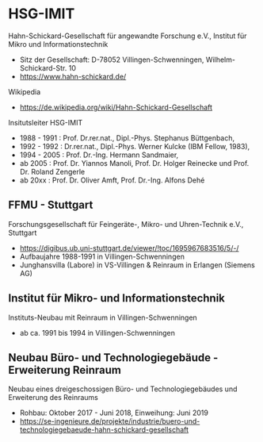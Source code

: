 # HSG-IMIT
Hahn-Schickard-Gesellschaft für angewandte Forschung e.V., Institut für Mikro und Informationstechnik
- Sitz der Gesellschaft: D-78052 Villingen-Schwenningen, Wilhelm-Schickard-Str. 10
- https://www.hahn-schickard.de/

Wikipedia
- https://de.wikipedia.org/wiki/Hahn-Schickard-Gesellschaft

Insitutsleiter HSG-IMIT
- 1988 - 1991 : Prof. Dr.rer.nat., Dipl.-Phys. Stephanus Büttgenbach,
- 1992 - 1992 : Dr.rer.nat., Dipl.-Phys. Werner Kulcke (IBM Fellow, 1983),
- 1994 - 2005 : Prof. Dr.-Ing. Hermann Sandmaier, 
- ab 2005 : Prof. Dr. Yiannos Manoli, Prof. Dr. Holger Reinecke und Prof. Dr. Roland Zengerle
- ab 20xx : Prof. Dr. Oliver Amft, Prof. Dr.-Ing. Alfons Dehé

## FFMU - Stuttgart
Forschungsgesellschaft für Feingeräte-, Mikro- und Uhren-Technik e.V., Stuttgart
- https://digibus.ub.uni-stuttgart.de/viewer/!toc/1695967683516/5/-/
- Aufbaujahre 1988-1991 in Villingen-Schwenningen
- Junghansvilla (Labore) in VS-Villingen & Reinraum in Erlangen (Siemens AG)
  
## Institut für Mikro- und Informationstechnik 
Instituts-Neubau mit Reinraum in Villingen-Schwenningen 
- ab ca. 1991 bis 1994 in Villingen-Schwenningen

## Neubau Büro- und Technologiegebäude - Erweiterung Reinraum
Neubau eines dreigeschossigen Büro- und Technologiegebäudes und Erweiterung des Reinraums
- Rohbau: Oktober 2017 - Juni 2018, Einweihung: Juni 2019
- https://se-ingenieure.de/projekte/industrie/buero-und-technologiegebaeude-hahn-schickard-gesellschaft
  
